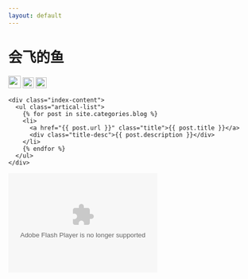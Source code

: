```yaml
---
layout: default
---
```


<body>
  <div class="index-wrapper">
    <div class="aside">
      <div class="info-card">
        <h1>会飞的鱼</h1>
        <a href="https://weibo.com/u/1837358905/" target="_blank"><img src="http://www.weibo.com/favicon.ico" alt="" width="25"/></a>
        <a href="https://www.douban.com/people/80391599/" target="_blank"><img src="http://www.douban.com/favicon.ico" alt="" width="22"/></a>
        <a href="http://instagram.com/beiyuu/" target="_blank"><img src="http://d36xtkk24g8jdx.cloudfront.net/bluebar/00c6602/images/ico/favicon.ico" alt="" width="22"/></a>
      </div>
      <div id="particles-js"></div>
    </div>

    <div class="index-content">
      <ul class="artical-list">
        {% for post in site.categories.blog %}
        <li>
          <a href="{{ post.url }}" class="title">{{ post.title }}</a>
          <div class="title-desc">{{ post.description }}</div>
        </li>
        {% endfor %}
      </ul>
    </div>
  </div>
  <!-- <video id="vid" style="position:absolute;right: 66px;top: 13px;z-index: 10;width:500px;height:400px;border-radius:30px;" onended="VM.play();" muted="muted" loop="loop" autobuffer="autobuffer" controls="" autoplay="" preload="auto" oncontextmenu="return false" data-hasaudio="" src="//az29176.vo.msecnd.net/videocontent/DwarfFlyingSquirrel_GettyRM-516611677_768_ZH-CN.mp4"></video> -->
  <object type="application/x-shockwave-flash" style="outline:none;" data="http://cdn.abowman.com/widgets/pendulumclock/pendulumClockV2.swf?" width="300" height="200"><param name="movie" value="http://cdn.abowman.com/widgets/pendulumclock/pendulumClockV2.swf?"></param><param name="AllowScriptAccess" value="always"></param><param name="wmode" value="opaque"></param><param name="bgcolor" value=""/></object>
  <script src="js/particles.min.js" type="text/javascript"></script>
  <script>
    particlesJS("particles-js", {"particles":{"number":{"value":160,"density":{"enable":true,"value_area":800}},"color":{"value":"#ffffff"},"shape":{"type":"circle","stroke":{"width":0,"color":"#000000"},"polygon":{"nb_sides":5},"image":{"src":"img/github.svg","width":100,"height":100}},"opacity":{"value":1,"random":true,"anim":{"enable":true,"speed":1,"opacity_min":0,"sync":false}},"size":{"value":3,"random":true,"anim":{"enable":false,"speed":4,"size_min":0.3,"sync":false}},"line_linked":{"enable":true,"distance":150,"color":"#ffffff","opacity":0.4,"width":1},"move":{"enable":true,"speed":1,"direction":"none","random":true,"straight":false,"out_mode":"out","bounce":false,"attract":{"enable":false,"rotateX":600,"rotateY":600}}},"interactivity":{"detect_on":"canvas","events":{"onhover":{"enable":true,"mode":"bubble"},"onclick":{"enable":true,"mode":"repulse"},"resize":true},"modes":{"grab":{"distance":400,"line_linked":{"opacity":1}},"bubble":{"distance":250,"size":0,"duration":2,"opacity":0,"speed":3},"repulse":{"distance":400,"duration":0.4},"push":{"particles_nb":4},"remove":{"particles_nb":2}}},"retina_detect":true})
  </script>
</body>
